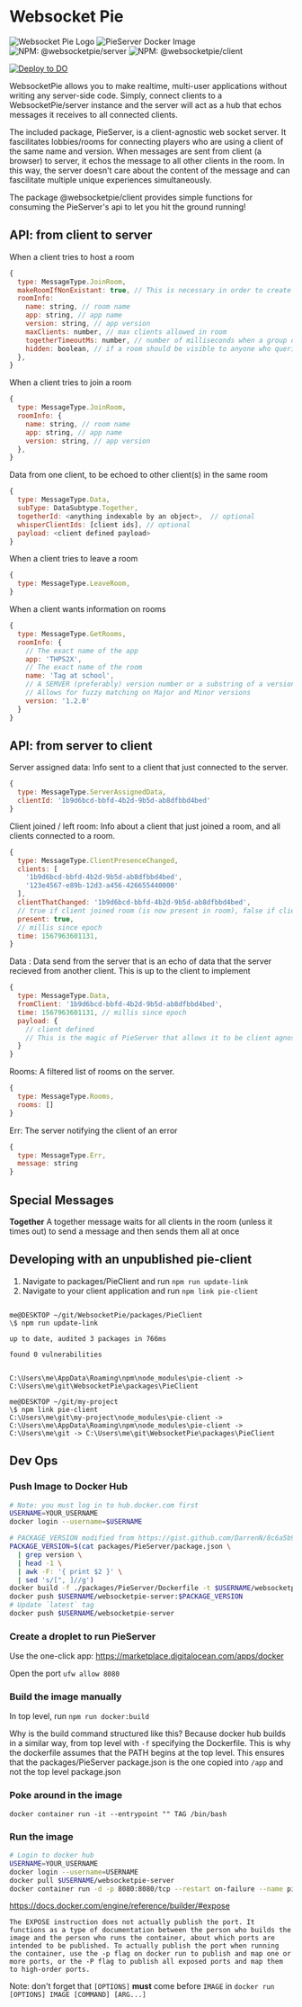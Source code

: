 # Websocket Pie

![Websocket Pie Logo](logo.png)
![PieServer Docker Image](https://img.shields.io/docker/v/jdoleary1991/websocket-pie?label=Docker&color=brightgreen)
![NPM: @websocketpie/server](https://img.shields.io/npm/v/@websocketpie/server?color=brightgreen&label=npm%3A%20%40websocketpie%2Fserver)
![NPM: @websocketpie/client](https://img.shields.io/npm/v/@websocketpie/client?color=brightgreen&label=npm%3A%20%40websocketpie%2Fclient)

[![Deploy to DO](https://www.deploytodo.com/do-btn-blue-ghost.svg)](https://cloud.digitalocean.com/apps/new?repo=https://github.com/jdoleary/WebsocketPie/tree/master)

WebsocketPie allows you to make realtime, multi-user applications without writing any server-side code.  Simply, connect clients to a WebsocketPie/server instance and the server will act as a hub that echos messages it receives to all connected clients.


The included package, PieServer, is a client-agnostic web socket server. It fascilitates lobbies/rooms for connecting players who are using a client of the same name and version. When messages are sent from client (a browser) to server, it echos the message to all other clients in the room. In this way, the server doesn't care about the content of the message and can fascilitate multiple unique experiences simultaneously.

The package @websocketpie/client provides simple functions for consuming the PieServer's api to let you hit the ground running!

## API: from client to server

When a client tries to host a room

```js
{
  type: MessageType.JoinRoom,
  makeRoomIfNonExistant: true, // This is necessary in order to create a new room, without it, if the room does not exist, the client will get an error message (which may be desirable) so that they do not accidentally create a 2nd, new room while trying to join a friend's room with a typo in it for example.
  roomInfo:
    name: string, // room name
    app: string, // app name
    version: string, // app version
    maxClients: number, // max clients allowed in room
    togetherTimeoutMs: number, // number of milliseconds when a group of together messages echos without waiting for the remainder of the clients to send a together message
    hidden: boolean, // if a room should be visible to anyone who queries the rooms
  },
}
```

When a client tries to join a room

```js
{
  type: MessageType.JoinRoom,
  roomInfo: {
    name: string, // room name
    app: string, // app name
    version: string, // app version
  },
}
```

Data from one client, to be echoed to other client(s) in the same room

```js
{
  type: MessageType.Data,
  subType: DataSubtype.Together,
  togetherId: <anything indexable by an object>,  // optional
  whisperClientIds: [client ids], // optional
  payload: <client defined payload>
}
```

When a client tries to leave a room

```js
{
  type: MessageType.LeaveRoom,
}
```

When a client wants information on rooms

```js
{
  type: MessageType.GetRooms,
  roomInfo: {
    // The exact name of the app
    app: 'THPS2X',
    // The exact name of the room
    name: 'Tag at school',
    // A SEMVER (preferably) version number or a substring of a version number.
    // Allows for fuzzy matching on Major and Minor versions
    version: '1.2.0'
  }
}
```

## API: from server to client

Server assigned data: Info sent to a client that just connected to the server.

```js
{
  type: MessageType.ServerAssignedData,
  clientId: '1b9d6bcd-bbfd-4b2d-9b5d-ab8dfbbd4bed'
}
```

Client joined / left room: Info about a client that just joined a room, and all clients connected to a room.

```js
{
  type: MessageType.ClientPresenceChanged,
  clients: [
    '1b9d6bcd-bbfd-4b2d-9b5d-ab8dfbbd4bed',
    '123e4567-e89b-12d3-a456-426655440000'
  ],
  clientThatChanged: '1b9d6bcd-bbfd-4b2d-9b5d-ab8dfbbd4bed',
  // true if client joined room (is now present in room), false if client left room (is no longer present in room)
  present: true,
  // millis since epoch
  time: 1567963601131,
}
```

Data : Data send from the server that is an echo of data that the server recieved from another client. This is up to the client to implement

```js
{
  type: MessageType.Data,
  fromClient: '1b9d6bcd-bbfd-4b2d-9b5d-ab8dfbbd4bed',
  time: 1567963601131, // millis since epoch
  payload: {
    // client defined
    // This is the magic of PieServer that allows it to be client agnostic
  }
}
```

Rooms: A filtered list of rooms on the server.

```js
{
  type: MessageType.Rooms,
  rooms: []
}
```

Err: The server notifying the client of an error

```js
{
  type: MessageType.Err,
  message: string
}
```

## Special Messages

**Together**
A together message waits for all clients in the room (unless it times out)
to send a message and then sends them all at once

## Developing with an unpublished pie-client

1. Navigate to packages/PieClient and run `npm run update-link`
2. Navigate to your client application and run `npm link pie-client`

```

me@DESKTOP ~/git/WebsocketPie/packages/PieClient
\$ npm run update-link

up to date, audited 3 packages in 766ms

found 0 vulnerabilities


C:\Users\me\AppData\Roaming\npm\node_modules\pie-client -> C:\Users\me\git\WebsocketPie\packages\PieClient

me@DESKTOP ~/git/my-project
\$ npm link pie-client
C:\Users\me\git\my-project\node_modules\pie-client -> C:\Users\me\AppData\Roaming\npm\node_modules\pie-client -> C:\Users\me\git -> C:\Users\me\git\WebsocketPie\packages\PieClient

```

## Dev Ops

### Push Image to Docker Hub

```bash
# Note: you must log in to hub.docker.com first
USERNAME=YOUR_USERNAME
docker login --username=$USERNAME

# PACKAGE_VERSION modified from https://gist.github.com/DarrenN/8c6a5b969481725a4413
PACKAGE_VERSION=$(cat packages/PieServer/package.json \
  | grep version \
  | head -1 \
  | awk -F: '{ print $2 }' \
  | sed 's/[", ]//g')
docker build -f ./packages/PieServer/Dockerfile -t $USERNAME/websocketpie-server:$PACKAGE_VERSION .
docker push $USERNAME/websocketpie-server:$PACKAGE_VERSION
# Update `latest` tag
docker push $USERNAME/websocketpie-server
```

### Create a droplet to run PieServer

Use the one-click app:
https://marketplace.digitalocean.com/apps/docker

Open the port
`ufw allow 8080`

### Build the image manually

In top level, run `npm run docker:build`

Why is the build command structured like this? Because docker hub builds in a similar way, from
top level with `-f` specifying the Dockerfile. This is why the dockerfile assumes that the PATH begins at the top level. This ensures that the packages/PieServer package.json is the one copied into `/app` and not the top level
package.json

### Poke around in the image

`docker container run -it --entrypoint "" TAG /bin/bash`

### Run the image

```sh
# Login to docker hub
USERNAME=YOUR_USERNAME
docker login --username=USERNAME
docker pull $USERNAME/websocketpie-server
docker container run -d -p 8080:8080/tcp --restart on-failure --name pie $USERNAME/websocketpie-server:latest
```

https://docs.docker.com/engine/reference/builder/#expose

```
The EXPOSE instruction does not actually publish the port. It functions as a type of documentation between the person who builds the image and the person who runs the container, about which ports are intended to be published. To actually publish the port when running the container, use the -p flag on docker run to publish and map one or more ports, or the -P flag to publish all exposed ports and map them to high-order ports.
```

Note: don't forget that `[OPTIONS]` **must** come before `IMAGE` in `docker run [OPTIONS] IMAGE [COMMAND] [ARG...]`
